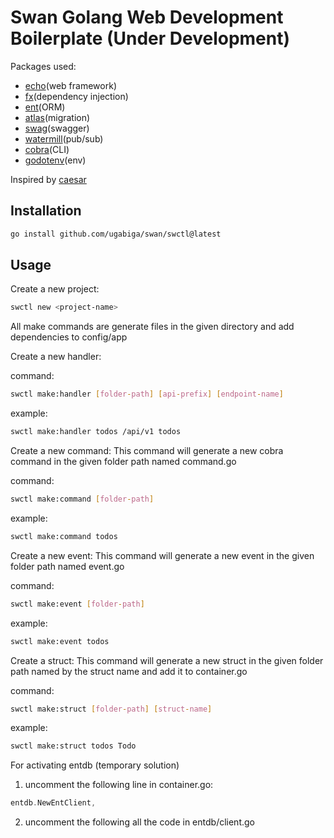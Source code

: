 # Swan Golang Web Development Boilerplate (Under Development)

Packages used:

- [echo](https://echo.labstack.com)(web framework)
- [fx](https://uber-go.github.io/fx)(dependency injection)
- [ent](https://entgo.io)(ORM)
- [atlas](https://atlasgo.io)(migration)
- [swag](https://github.com/swaggo/swag)(swagger)
- [watermill](https://watermill.io)(pub/sub)
- [cobra](https://github.com/spf13/cobra)(CLI)
- [godotenv](https://github.com/joho/godotenv)(env)

Inspired by [caesar](http://github.com/caesar-rocks)

## Installation

```bash
go install github.com/ugabiga/swan/swctl@latest
```

## Usage

Create a new project:

```bash
swctl new <project-name>
```

All make commands are generate files in the given directory and add dependencies to config/app

Create a new handler:

command:
```bash
swctl make:handler [folder-path] [api-prefix] [endpoint-name]
```

example:
```bash
swctl make:handler todos /api/v1 todos
```

Create a new command:
This command will generate a new cobra command in the given folder path named command.go

command:
```bash
swctl make:command [folder-path]
```

example:
```bash
swctl make:command todos
```

Create a new event:
This command will generate a new event in the given folder path named event.go

command:
```bash
swctl make:event [folder-path]
```

example:
```bash
swctl make:event todos
```

Create a struct:
This command will generate a new struct in the given folder path named by the struct name
and add it to container.go

command:
```bash
swctl make:struct [folder-path] [struct-name]
```

example:
```bash
swctl make:struct todos Todo
```

For activating entdb (temporary solution)

1. uncomment the following line in container.go:
```go
entdb.NewEntClient,
```

2. uncomment the following all the code in entdb/client.go


